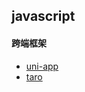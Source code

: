 ## javascript

#### 跨端框架

- [uni-app](https://github.com/dcloudio/uni-app)
- [taro](https://github.com/NervJS/taro)